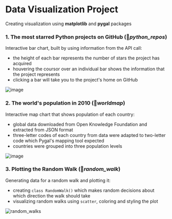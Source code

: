 # Data Visualization Project

Creating visualization using **matplotlib** and **pygal** packages

### 1. The most starred Python projects on GitHub (📁*python_repos*)

Interactive bar chart, built by using information from the API call:
- the height of each bar represents the number of stars the project has acquired
- houvering the coursor over an individual bar shows the information that the project represents
- clicking a bar will take you to the project's home on GitHub

![image](https://user-images.githubusercontent.com/48998130/58583413-9b8fb780-825c-11e9-9852-776040dc77f0.png)



### 2. The world's population in 2010 (📁*worldmap*)

Interactive map chart that shows population of each country:
- global data downloaded from Open Knowledge Foundation and extracted from JSON format
- three-letter codes of each country from data were adapted to two-letter code which Pygal's mapping tool expected
- countries were grouped into three population levels

![image](https://user-images.githubusercontent.com/48998130/58583687-3ee0cc80-825d-11e9-885d-00ad0e05dedd.png)



### 3. Plotting the Random Walk (📁*random_walk*)

Generating data for a random walk and plotting it:
- creating `class RandomWalk()` which makes random decisions about which direction the walk should take
- visualizing random walks using `scatter`, coloring and styling the plot

![random_walks](https://user-images.githubusercontent.com/48998130/58586728-67b89000-8264-11e9-8ff1-925ab6cf4a76.png)


